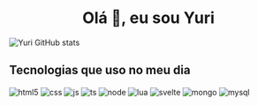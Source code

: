 <h1 align="center">Olá 👋, eu sou Yuri</h1>

![Yuri GitHub stats](https://github-readme-stats.vercel.app/api?username=yurimaturana&show_icons=true&theme=dracula)

## Tecnologias que uso no meu dia

<div style="display: inline_block">
    <img align="center" alt="html5" src="https://img.shields.io/badge/HTML5-E34F26?style=for-the-badge&logo=html5&logoColor=white"  />
    <img align="center" alt="css" src="https://img.shields.io/badge/CSS3-1572B6?style=for-the-badge&logo=css3&logoColor=white"  />
    <img align="center" alt="js" src="https://img.shields.io/badge/JavaScript-F7DF1E?style=for-the-badge&logo=javascript&logoColor=black"  />
    <img align="center" alt="ts" src="https://img.shields.io/badge/TypeScript-1572B6?style=for-the-badge&logo=typescript&logoColor=black"  />
    <img align="center" alt="node" src="https://img.shields.io/badge/Node.js-43853D?style=for-the-badge&logo=node.js&logoColor=white"  />
    <img align="center" alt="lua" src="https://img.shields.io/badge/Lua-2C2D72?style=for-the-badge&logo=lua&logoColor=white"  />
    <img align="center" alt="svelte" src="https://img.shields.io/badge/Svelte-4A4A55?style=for-the-badge&logo=svelte&logoColor=FF3E00"  />
    <img align="center" alt="mongo" src="https://img.shields.io/badge/MongoDB-4EA94B?style=for-the-badge&logo=mongodb&logoColor=white"  />
    <img align="center" alt="mysql" src="https://img.shields.io/badge/MySQL-00000F?style=for-the-badge&logo=mysql&logoColor=white"  />
</div>
